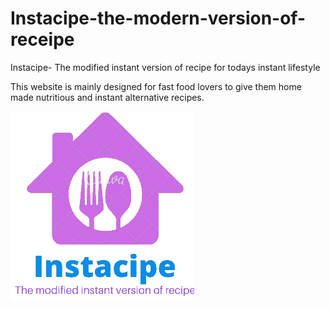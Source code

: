 # Instacipe-the-modern-version-of-receipe

Instacipe- The modified instant version of recipe for todays instant lifestyle

This website is mainly designed for fast food lovers to give them home made nutritious
and instant alternative recipes.









![Logo](https://github.com/amey5111/Instacipe-the-modern-version-of-receipe/blob/main/readmeImages/instalogo.png?raw=true)


